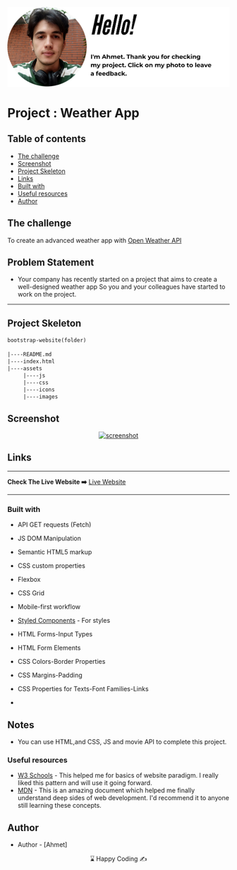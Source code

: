 <p align="center">
<a href="https://www.linkedin.com/in/ahmet-ayd%C4%B1n-2583b1199/" target="_blank"><img src="ahmet.png" alt="screenshot"></a>
</p>



# Project : Weather App

## Table of contents

  - [The challenge](#the-challenge)
  - [Screenshot](#screenshot)
  - [Project Skeleton ](#project-skeleton)
  - [Links](#links)
  - [Built with](#built-with)
  - [Useful resources](#useful-resources)
- [Author](#author)



## The challenge
To create an advanced weather app with <a href="https://openweathermap.org/api">Open Weather API</a>

## Problem Statement

- Your company has recently started on a project that aims to create a well-designed weather app So you and your colleagues have started to work on the project.
<hr>



## Project Skeleton 

```
bootstrap-website(folder)

|----README.md                   
|----index.html
|----assets
     |----js
     |----css
     |----icons
     |----images

```

## Screenshot
<p align="center">
<a href="https://loquacious-bombolone-a739f9.netlify.app/"><img src="vanillaJS.gif" alt="screenshot"></a>
</p>



## Links
<hr>
<b>Check The Live Website ➡️</b> <a href="https://loquacious-bombolone-a739f9.netlify.app/">Live Website</a>
<hr>

### Built with
- API GET requests (Fetch)
- JS DOM Manipulation
- Semantic HTML5 markup
- CSS custom properties
- Flexbox
- CSS Grid
- Mobile-first workflow


- [Styled Components](https://styled-components.com/) - For styles
	
- HTML Forms-Input Types 

- HTML Form Elements

- CSS Colors-Border Properties

- CSS Margins-Padding

- CSS Properties for Texts-Font Families-Links


-

## Notes

- You can use HTML,and CSS, JS and movie API to complete this project.

### Useful resources

- [W3 Schools](https://www.w3schools.com/) - This helped me for basics of website paradigm. I really liked this pattern and will use it going forward.
- [MDN](https://developer.mozilla.org/en-US/) - This is an amazing document which helped me finally understand deep sides of web development. I'd recommend it to anyone still learning these concepts.





## Author

- Author - [Ahmet]

<center> &#8987; Happy Coding  &#9997; </center>

